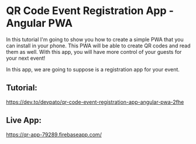 # QR Code Event Registration App - Angular PWA

In this tutorial I'm going to show you how to create a simple PWA that you can install in your phone. This PWA will be able to create QR codes and read them as well. With this app, you will have more control of your guests for your next event! 


In this app, we are going to suppose is a registration app for your event.

## Tutorial:
https://dev.to/devpato/qr-code-event-registration-app-angular-pwa-2fhe

## Live App:
https://qr-app-79289.firebaseapp.com/
